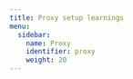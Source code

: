 ```yaml
---
title: Proxy setup learnings
menu:
  sidebar:
    name: Proxy
    identifier: proxy
    weight: 20
---
```

